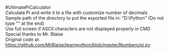 #UltimatePiCalculator\
Calculate Pi and write it to a file with customize number of decimals\
Sample path of the directory to put the exported file in: "D:\Python" (Do not type "\" at the end)\
Use full screen if ASCII characters are not displayed properly in CMD\
Special thanks to Mr. Blaise\
Original code at: https://github.com/MrBlaise/learnpython/blob/master/Numbers/pi.py

